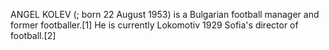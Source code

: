 ANGEL KOLEV (; born 22 August 1953) is a Bulgarian football manager and former footballer.[1] He is currently Lokomotiv 1929 Sofia's director of football.[2]
